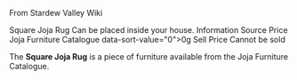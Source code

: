 From Stardew Valley Wiki

Square Joja Rug Can be placed inside your house. Information Source Price Joja Furniture Catalogue data-sort-value="0"&gt;0g Sell Price Cannot be sold

The **Square Joja Rug** is a piece of furniture available from the Joja Furniture Catalogue.